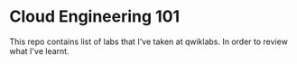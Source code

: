 # Cloud Engineering 101

This repo contains list of labs that I've taken at qwiklabs.
In order to review what I've learnt.